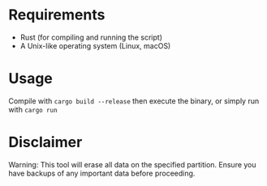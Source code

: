 # Requirements
- Rust (for compiling and running the script)
- A Unix-like operating system (Linux, macOS)
    
# Usage 
Compile with `cargo build --release` then execute the binary, or simply run with `cargo run`
    
# Disclaimer
Warning: This tool will erase all data on the specified partition. Ensure you have backups of any important data before proceeding.
